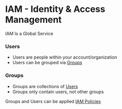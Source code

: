 # IAM - Identity & Access Management

IAM Is a Global Service
  
### Users
+ Users are people within your account/organization
+ Users can be grouped via [Groups](#groups)
  
### Groups
+ Groups are collections of [Users](#users)
+ Groups only contain users, not other groups
  
Groups and Users can be applied [IAM Policies](./IAM%20Policy.md)

